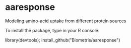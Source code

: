 # aaresponse

Modeling amino-acid uptake from different protein sources


To install the package, type in your R console:

library(devtools); install_github("Biometris/aaresponse")
